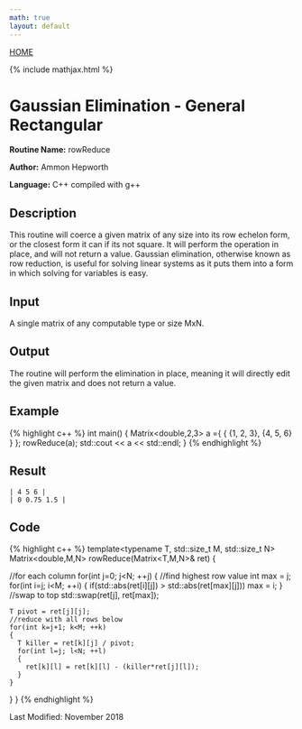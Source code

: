 ```yaml
---
math: true
layout: default
---
```

<a href="https://ammonhepworth.github.io/MATH4610/index">HOME</a>

{% include mathjax.html %}

# Gaussian Elimination - General Rectangular

**Routine Name:** rowReduce

**Author:** Ammon Hepworth

**Language:** C++ compiled with g++


## Description

This routine will coerce a given matrix of any size into its row echelon form, or the closest form it can if its not square. It will perform the operation in place, and will not return a value. Gaussian elimination, otherwise known as row reduction, is useful for solving linear systems as it puts them into a form in which solving for variables is easy.

## Input

A single matrix of any computable type or size MxN.

## Output

The routine will perform the elimination in place, meaning it will directly edit the given matrix and does not return a value.

## Example

{% highlight c++ %}
int main()
{
  Matrix<double,2,3> a ={ { {1, 2, 3},
                            {4, 5, 6} } };
  rowReduce(a);
  std::cout << a << std::endl;
}
{% endhighlight %}

## Result
```
| 4 5 6 |
| 0 0.75 1.5 |
```

## Code

{% highlight c++ %}
template<typename T, std::size_t M, std::size_t N>
Matrix<double,M,N> rowReduce(Matrix<T,M,N>& ret)
{

  //for each column
  for(int j=0; j<N; ++j)
  {
    //find highest row value
    int max = j;
    for(int i=j; i<M; ++i)
    {
      if(std::abs(ret[i][j]) > std::abs(ret[max][j])) max = i;
    }
    //swap to top
    std::swap(ret[j], ret[max]);

    T pivot = ret[j][j];
    //reduce with all rows below
    for(int k=j+1; k<M; ++k)
    {
      T killer = ret[k][j] / pivot;
      for(int l=j; l<N; ++l)
      {
        ret[k][l] = ret[k][l] - (killer*ret[j][l]);
      }
    }
  }
}
{% endhighlight %}

Last Modified: November 2018
